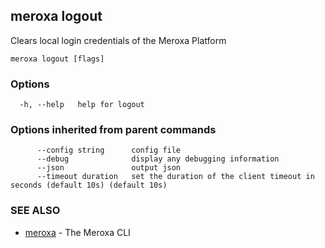 ## meroxa logout

Clears local login credentials of the Meroxa Platform

```
meroxa logout [flags]
```

### Options

```
  -h, --help   help for logout
```

### Options inherited from parent commands

```
      --config string      config file
      --debug              display any debugging information
      --json               output json
      --timeout duration   set the duration of the client timeout in seconds (default 10s) (default 10s)
```

### SEE ALSO

* [meroxa](meroxa.md)	 - The Meroxa CLI

